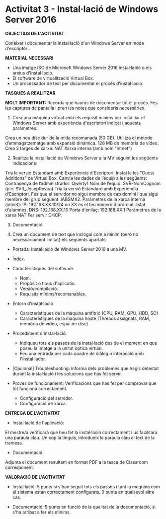 # Activitat 3 - Instal·lació de Windows Server 2016

**OBJECTIUS DE L'ACTIVITAT**

Conèixer i documentar la instal·lació d'un Windows Server en mode d'escriptòri.

**MATERIAL NECESSARI**

- Una imatge ISO de Microsoft Windows Server 2016 instal·lable o els arxius d'instal·lació.
- El software de virtualització Virtual Box.
- Un processador de text per documentar el procés d'instal·lació.

**TASQUES A REALITZAR**

**MOLT IMPORTANT:**  Recorda que hauràs de documentar tot el procés. Fes les captures de pantalla i pren les notes que consideris necessàries.

1. Crea una màquina virtual amb els requisit mínims per instal·lar el Windows Server amb experiència d'escriptori indicat i aquests paràmetres:

Crea un nou disc dur de la mida recomanada (50 GB).
Utilitza el mètode d’emmagatzematge amb expansió dinàmica.
128 MB de memòria de vídeo.
Crea 2 targes de xarxa:
NAT
Xarxa interna (amb nom "intnet")

2. Realitza la instal·lació de Windows Server a la MV seguint les següents indicacions:

Tria la versió Estàndard amb Experiència d'Escriptori.
Instal·la les "Guest Additions" de Virtual Box.
Canvia les dades de l’equip a les següents:
Contrasenya de l’administrador: Qwerty1
Nom de l’equip: SVR-NomCognom (p.e. SVR_JosepRovira)
Tria la versió Estàndard amb Experiència d'Escriptori.
Fes que el servidor no sigui membre de cap domini i que sigui membre del
grup següent: IABSMX2.
Paràmetres de la xarxa interna (intnet):
IP: 192.168.XX.10/24 on XX és el teu número d'ordre al llistat d'alumnes.
DNS: 192.168.XX.10
Porta d'enllaç: 192.168.XX.1
Paràmetres de la xarxa NAT
Fer servir DHCP.

3. Documentació.

4. Crea un document de text que inclogui com a mínim (però no necessàriament limitat) els següents apartats:

- Portada: Instal·lació de Windows Server 2016 a una MV.
  
- Índex.
  
- Característiques del software.
  - Nom.
  - Propòsit o tipus d'aplicatiu.
  - Versió/compilació.
  - Requisits mínims/recomanables.
    
- Entorn d'instal·lació
  - Característiques de la màquina amfitrió (CPU, RAM, GPU, HDD, SO)
  - Característiques de la màquina hoste (Threads assignats, RAM, memòria de video, espai de disc)
    
- Procediment d'instal·lació.
  - Indiqueu tots els passos de la instal·lació des de el moment en que poseu la imatge a la unitat òptica virtual.
  - Feu una entrada per cada quadre de diàleg o interacció amb l'instal·lador.
  
- [Opcional] Troubleshooting: informa dels problemes que hagis detectat durant la instal·lació i les solucions que has fet servir.

- Proves de funcionament: Verificacions que has fet per comprovar que tot funciona correctament.
  - Configuració del servidor.
  - Configuració de xarxa.

**ENTREGA DE L'ACTIVITAT**

- Instal·lació de l'aplicació:

El mestre/a verificarà que heu fet la instal·lació correctament i us facilitarà una paraula clau.
Un cop la tinguis, introdueix la paraula clau al text de la tramesa.

- Documentació:

Adjunta el document resultant en format PDF a la  tasca de Classroom corresponent.

**VALORACIÓ DE L'ACTIVITAT**

- Instal·lació: 5 punts si s'han seguit tots els passos i tant la màquina com el sistema estan correctament configurats. 0 punts en qualsevol altre cas.

- Documentació: 5 punts en funció de la qualitat de la documentació, si s'ha arribat a fer els mínims.
